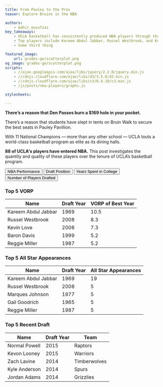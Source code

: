 ```yaml
---
title: From Pauley to the Pros
teaser: Explore Bruins in the NBA

authors:
    - mahir_eusufzai
key_takeaways:
    - UCLA basketball has consistently produced NBA players through the years
    - Top players include Kareem Abdul Jabbar, Russel Westbrook, and Kevin Love.
    - Some third thing

featured_image:
    url: grades-ge/scatterplot.png
og_image: grades-ge/scatterplot.png
scripts:
    - //ajax.googleapis.com/ajax/libs/jquery/2.2.0/jquery.min.js
    - //cdnjs.cloudflare.com/ajax/libs/d3/3.5.6/d3.min.js
    - //cdnjs.cloudflare.com/ajax/libs/c3/0.4.10/c3.min.js
    - /js/posts/nba-players/graphs.js

stylesheets:

---
```


**There’s a reason that Den Passes burn a $169 hole in your pocket.**

There’s a reason that students have slept in tents on Bruin Walk to secure the best seats in Pauley Pavillion.

With 11 National Champions —  more than any other school — UCLA touts a world-class basketball program as elite as its dining halls.  

**88 of UCLA's players have entered NBA.**  This post investigates the quantity and quality of these players over the tenure of UCLA’s basketball program.



 <input type="button" id="vorp" value="NBA Performance"></input>
 <input type="button" id="pick" value="Draft Position"></input>
 <input type="button" id="yrsCollege" value="Years Spent in College"></input>
 <input type="button" id="numPlayers" value="Number of Players Drafted"></input>

 <div id="chart"></div>
 <script src="/js/posts/nba-players/graphs.js">
 </script>


 <h3> Top 5 VORP </h3>


<table>
    <thead>
        <tr>
            <th>Name</th>
            <th>Draft Year</th>
            <th>VORP of Best Year</th>
        </tr>
    </thead>
    <tbody>
        <tr>
            <td>Kareem Abdul Jabbar</td>
            <td>1969</td>
            <td>10.5</td>
        </tr>
        <tr>
            <td>Russel Westbrook</td>
            <td>2008</td>
            <td>8.3</td>
        </tr>
        <tr>
            <td>Kevin Love</td>
            <td>2008</td>
            <td>7.3</td>
        </tr>
        <tr>
            <td>Baron Davis</td>
            <td>1999</td>
            <td>5.2</td>
        </tr>
         <tr>
            <td>Reggie Miller</td>
            <td>1987</td>
            <td>5.2</td>
        </tr>
    </tbody>
</table>



<h3> Top 5 All Star Appearances </h3>
<table>
    <thead>
        <tr>
            <th>Name</th>
            <th>Draft Year</th>
            <th>All Star Appearances </th>
        </tr>
    </thead>
    <tbody>
        <tr>
            <td>Kareem Abdul Jabbar</td>
            <td>1969</td>
            <td>19</td>
        </tr>
        <tr>
            <td>Russel Westbrook</td>
            <td>2008</td>
            <td>5</td>
        </tr>
        <tr>
            <td>Marques Johnson</td>
            <td>1977</td>
            <td>5</td>
        </tr>
        <tr>
            <td>Gail Goodrich</td>
            <td>1965</td>
            <td>5</td>
        </tr>
         <tr>
            <td>Reggie Miller</td>
            <td>1987</td>
            <td>5</td>
        </tr>
    </tbody>
</table>

<h3> Top 5 Recent Draft </h3>
<table>
    <thead>
        <tr>
            <th>Name</th>
            <th>Draft Year</th>
            <th>Team</th>
        </tr>
    </thead>
    <tbody>
        <tr>
            <td>Normal Powell</td>
            <td>2015</td>
            <td>Raptors</td>
        </tr>
        <tr>
            <td>Kevon Looney</td>
            <td>2015</td>
            <td>Warriors</td>
        </tr>
        <tr>
            <td>Zach Lavine </td>
            <td>2014</td>
            <td>Timberwolves</td>
        </tr>
        <tr>
            <td>Kyle Anderson</td>
            <td>2014</td>
            <td>Spurs</td>
        </tr>
         <tr>
            <td>Jordan Adams</td>
            <td>2014</td>
            <td>Grizzlies</td>
        </tr>
    </tbody>
</table>